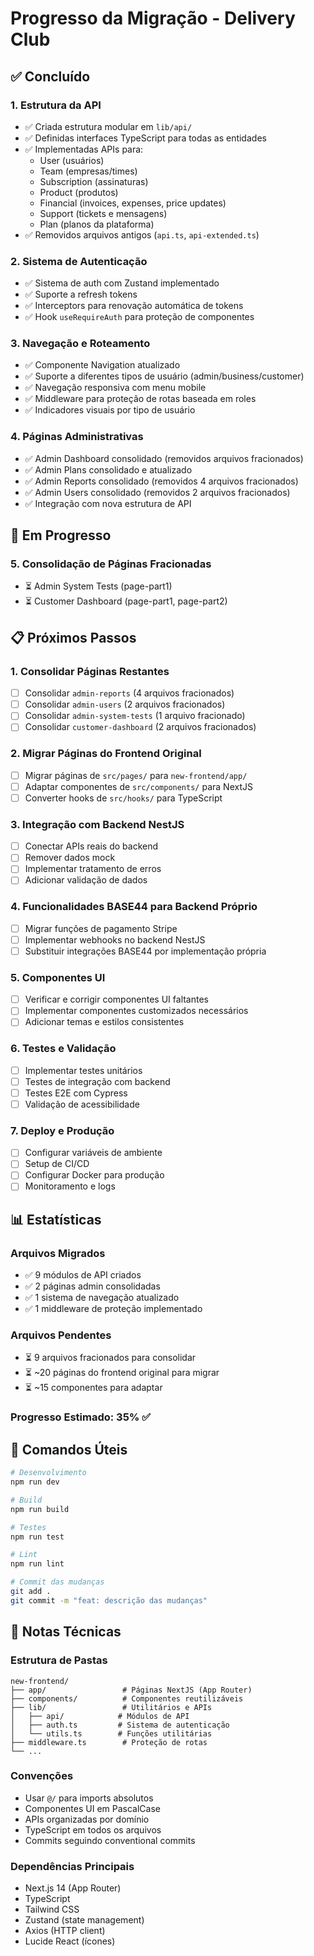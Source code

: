 # Progresso da Migração - Delivery Club

## ✅ Concluído

### 1. Estrutura da API
- ✅ Criada estrutura modular em `lib/api/`
- ✅ Definidas interfaces TypeScript para todas as entidades
- ✅ Implementadas APIs para:
  - User (usuários)
  - Team (empresas/times)
  - Subscription (assinaturas)
  - Product (produtos)
  - Financial (invoices, expenses, price updates)
  - Support (tickets e mensagens)
  - Plan (planos da plataforma)
- ✅ Removidos arquivos antigos (`api.ts`, `api-extended.ts`)

### 2. Sistema de Autenticação
- ✅ Sistema de auth com Zustand implementado
- ✅ Suporte a refresh tokens
- ✅ Interceptors para renovação automática de tokens
- ✅ Hook `useRequireAuth` para proteção de componentes

### 3. Navegação e Roteamento
- ✅ Componente Navigation atualizado
- ✅ Suporte a diferentes tipos de usuário (admin/business/customer)
- ✅ Navegação responsiva com menu mobile
- ✅ Middleware para proteção de rotas baseada em roles
- ✅ Indicadores visuais por tipo de usuário

### 4. Páginas Administrativas
- ✅ Admin Dashboard consolidado (removidos arquivos fracionados)
- ✅ Admin Plans consolidado e atualizado
- ✅ Admin Reports consolidado (removidos 4 arquivos fracionados)
- ✅ Admin Users consolidado (removidos 2 arquivos fracionados)
- ✅ Integração com nova estrutura de API

## 🔄 Em Progresso

### 5. Consolidação de Páginas Fracionadas
- ⏳ Admin System Tests (page-part1)
- ⏳ Customer Dashboard (page-part1, page-part2)

## 📋 Próximos Passos

### 1. Consolidar Páginas Restantes
- [ ] Consolidar `admin-reports` (4 arquivos fracionados)
- [ ] Consolidar `admin-users` (2 arquivos fracionados)
- [ ] Consolidar `admin-system-tests` (1 arquivo fracionado)
- [ ] Consolidar `customer-dashboard` (2 arquivos fracionados)

### 2. Migrar Páginas do Frontend Original
- [ ] Migrar páginas de `src/pages/` para `new-frontend/app/`
- [ ] Adaptar componentes de `src/components/` para NextJS
- [ ] Converter hooks de `src/hooks/` para TypeScript

### 3. Integração com Backend NestJS
- [ ] Conectar APIs reais do backend
- [ ] Remover dados mock
- [ ] Implementar tratamento de erros
- [ ] Adicionar validação de dados

### 4. Funcionalidades BASE44 para Backend Próprio
- [ ] Migrar funções de pagamento Stripe
- [ ] Implementar webhooks no backend NestJS
- [ ] Substituir integrações BASE44 por implementação própria

### 5. Componentes UI
- [ ] Verificar e corrigir componentes UI faltantes
- [ ] Implementar componentes customizados necessários
- [ ] Adicionar temas e estilos consistentes

### 6. Testes e Validação
- [ ] Implementar testes unitários
- [ ] Testes de integração com backend
- [ ] Testes E2E com Cypress
- [ ] Validação de acessibilidade

### 7. Deploy e Produção
- [ ] Configurar variáveis de ambiente
- [ ] Setup de CI/CD
- [ ] Configurar Docker para produção
- [ ] Monitoramento e logs

## 📊 Estatísticas

### Arquivos Migrados
- ✅ 9 módulos de API criados
- ✅ 2 páginas admin consolidadas
- ✅ 1 sistema de navegação atualizado
- ✅ 1 middleware de proteção implementado

### Arquivos Pendentes
- ⏳ 9 arquivos fracionados para consolidar
- ⏳ ~20 páginas do frontend original para migrar
- ⏳ ~15 componentes para adaptar

### Progresso Estimado: 35% ✅

## 🔧 Comandos Úteis

```bash
# Desenvolvimento
npm run dev

# Build
npm run build

# Testes
npm run test

# Lint
npm run lint

# Commit das mudanças
git add .
git commit -m "feat: descrição das mudanças"
```

## 📝 Notas Técnicas

### Estrutura de Pastas
```
new-frontend/
├── app/                 # Páginas NextJS (App Router)
├── components/          # Componentes reutilizáveis
├── lib/                 # Utilitários e APIs
│   ├── api/            # Módulos de API
│   ├── auth.ts         # Sistema de autenticação
│   └── utils.ts        # Funções utilitárias
├── middleware.ts        # Proteção de rotas
└── ...
```

### Convenções
- Usar `@/` para imports absolutos
- Componentes UI em PascalCase
- APIs organizadas por domínio
- TypeScript em todos os arquivos
- Commits seguindo conventional commits

### Dependências Principais
- Next.js 14 (App Router)
- TypeScript
- Tailwind CSS
- Zustand (state management)
- Axios (HTTP client)
- Lucide React (ícones)
